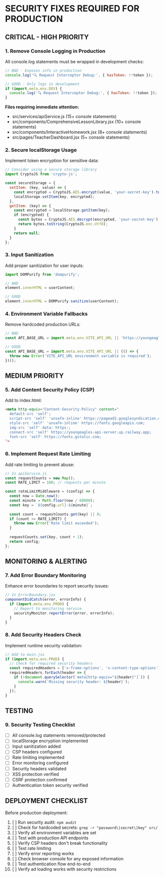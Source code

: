 # SECURITY FIXES REQUIRED FOR PRODUCTION

## CRITICAL - HIGH PRIORITY

### 1. Remove Console Logging in Production
All console.log statements must be wrapped in development checks:

```javascript
// BAD - Exposes info in production
console.log('🔍 Request Interceptor Debug:', { hasToken: !!token });

// GOOD - Only logs in development
if (import.meta.env.DEV) {
  console.log('🔍 Request Interceptor Debug:', { hasToken: !!token });
}
```

**Files requiring immediate attention:**
- src/services/apiService.js (15+ console statements)
- src/components/ComprehensiveLessonLibrary.jsx (10+ console statements)
- src/components/InteractiveHomework.jsx (8+ console statements)
- src/pages/TeacherDashboard.jsx (5+ console statements)

### 2. Secure localStorage Usage
Implement token encryption for sensitive data:

```javascript
// Consider using a secure storage library
import CryptoJS from 'crypto-js';

const secureStorage = {
  setItem: (key, value) => {
    const encrypted = CryptoJS.AES.encrypt(value, 'your-secret-key').toString();
    localStorage.setItem(key, encrypted);
  },
  getItem: (key) => {
    const encrypted = localStorage.getItem(key);
    if (encrypted) {
      const bytes = CryptoJS.AES.decrypt(encrypted, 'your-secret-key');
      return bytes.toString(CryptoJS.enc.Utf8);
    }
    return null;
  }
};
```

### 3. Input Sanitization
Add proper sanitization for user inputs:

```javascript
import DOMPurify from 'dompurify';

// BAD
element.innerHTML = userContent;

// GOOD
element.innerHTML = DOMPurify.sanitize(userContent);
```

### 4. Environment Variable Fallbacks
Remove hardcoded production URLs:

```javascript
// BAD
const API_BASE_URL = import.meta.env.VITE_API_URL || 'https://youngeagles-api-server.up.railway.app';

// GOOD
const API_BASE_URL = import.meta.env.VITE_API_URL || (() => {
  throw new Error('VITE_API_URL environment variable is required');
})();
```

## MEDIUM PRIORITY

### 5. Add Content Security Policy (CSP)
Add to index.html:

```html
<meta http-equiv="Content-Security-Policy" content="
  default-src 'self';
  script-src 'self' 'unsafe-inline' https://pagead2.googlesyndication.com https://googleads.g.doubleclick.net;
  style-src 'self' 'unsafe-inline' https://fonts.googleapis.com;
  img-src 'self' data: https:;
  connect-src 'self' https://youngeagles-api-server.up.railway.app;
  font-src 'self' https://fonts.gstatic.com;
">
```

### 6. Implement Request Rate Limiting
Add rate limiting to prevent abuse:

```javascript
// In apiService.js
const requestCounts = new Map();
const RATE_LIMIT = 100; // requests per minute

const rateLimitMiddleware = (config) => {
  const now = Date.now();
  const minute = Math.floor(now / 60000);
  const key = `${config.url}-${minute}`;
  
  const count = requestCounts.get(key) || 0;
  if (count >= RATE_LIMIT) {
    throw new Error('Rate limit exceeded');
  }
  
  requestCounts.set(key, count + 1);
  return config;
};
```

## MONITORING & ALERTING

### 7. Add Error Boundary Monitoring
Enhance error boundaries to report security issues:

```javascript
// In ErrorBoundary.jsx
componentDidCatch(error, errorInfo) {
  if (import.meta.env.PROD) {
    // Report to monitoring service
    securityMonitor.reportError(error, errorInfo);
  }
}
```

### 8. Add Security Headers Check
Implement runtime security validation:

```javascript
// Add to main.jsx
if (import.meta.env.PROD) {
  // Check for required security headers
  const requiredHeaders = ['x-frame-options', 'x-content-type-options'];
  requiredHeaders.forEach(header => {
    if (!document.querySelector(`meta[http-equiv="${header}"]`)) {
      console.warn(`Missing security header: ${header}`);
    }
  });
}
```

## TESTING

### 9. Security Testing Checklist
- [ ] All console.log statements removed/protected
- [ ] localStorage encryption implemented
- [ ] Input sanitization added
- [ ] CSP headers configured
- [ ] Rate limiting implemented
- [ ] Error monitoring configured
- [ ] Security headers validated
- [ ] XSS protection verified
- [ ] CSRF protection confirmed
- [ ] Authentication token security verified

## DEPLOYMENT CHECKLIST

Before production deployment:

1. [ ] Run security audit: `npm audit`
2. [ ] Check for hardcoded secrets: `grep -r "password\|secret\|key" src/`
3. [ ] Verify all environment variables are set
4. [ ] Test with production API endpoints
5. [ ] Verify CSP headers don't break functionality
6. [ ] Test rate limiting
7. [ ] Verify error reporting works
8. [ ] Check browser console for any exposed information
9. [ ] Test authentication flow end-to-end
10. [ ] Verify ad loading works with security restrictions
